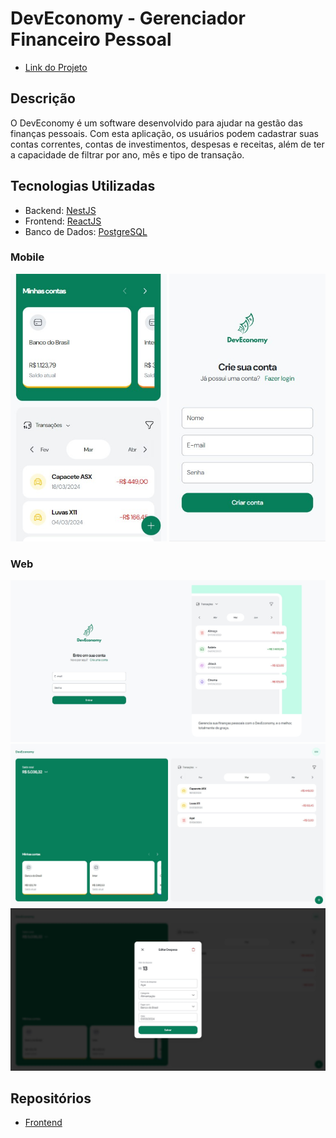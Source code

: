 # DevEconomy - Gerenciador Financeiro Pessoal

- [Link do Projeto](https://dev-economy.vercel.app)

## Descrição

O DevEconomy é um software desenvolvido para ajudar na gestão das finanças pessoais. Com esta aplicação, os usuários podem cadastrar suas contas correntes, contas de investimentos, despesas e receitas, além de ter a capacidade de filtrar por ano, mês e tipo de transação.

## Tecnologias Utilizadas

- Backend: [NestJS](https://docs.nestjs.com)
- Frontend: [ReactJS](https://react.dev)
- Banco de Dados: [PostgreSQL](https://www.postgresql.org)

### Mobile

<div align="center">
  <img src="/public/home-mobile.jpg" alt="Mobile" width="250" />
  <img src="/public/register-mobile.jpg" alt="Mobile" width="250" />
</div>


### Web

![Web](public/login.jpg)
![Web](public/home.jpg)
![Web](public/edit-transaction.jpg)

## Repositórios

- [Frontend](https://github.com/moraiskaua/front-end-DevEconomy)